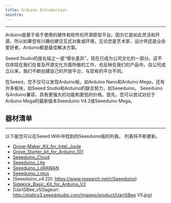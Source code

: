 ```yaml
---
title: Arduino Introduction
nointro:
---
```


---

Arduino是基于易于使用的硬件和软件的开源原型平台。因为它是如此灵活和开源，所以如果您有兴趣创建交互式对象或环境，无论您是艺术家，设计师还是业余爱好者，Arduino都是最佳解决方案。

Seeed Studio的座右铭之一是“增长差异”，现在已成为公司文化的一部分。这不仅体现在我们在普及开源文化方面所做的工作，也反映在我们的产品中。自公司成立以来，我们不断创建自己的开放平台，与现有的平台不同。

在Seeed，您不仅可以发现Arduino板，如Arduino Nano和Arduino Mega，还有许多板块，如Seeed Studio和Arduino的联合努力，如Seeeduino。 Seeeduino与Arduino兼容，具有更强大的功能和更低的价格。首先，您可以尝试对应于Arduino Mega的最新版本Seeeduino V4.2或Seeeduino Mega。

## 器材清单
---

以下是您可以在Seeed WiKi中找到的Seeeduino板的列表。 列表将不断更新。


* [Grove-Maker_Kit_for_Intel_Joule](110060577)
* [Grove_Starter_kit_for_Arduino_101](http://seeed.wiki/Grove_Starter_kit_for_Arduino_101)
* [Seeeduino_Cloud](http://seeed.wiki/Seeeduino_Cloud)
* [Seeeduino_Lite](http://seeed.wiki/Seeeduino_Lite)
* [Seeeduino_LoRAWAN](http://seeed.wiki/Seeeduino_LoRAWAN)
* [Seeeduino_Lotus](http://seeed.wiki/Seeeduino_Lotus)
* [Seeeduino_v4.2](l: https://www.research.net/r/Seeeduino)
* [Sidekick_Basic_Kit_for_Arduino_V2](http://seeed.wiki/Sidekick_Basic_Kit_for_Arduino_V2)
* [UartSBee_v5](ageurl: http://statics3.seeedstudio.com/images/product/UartSBee V5.jpg)
